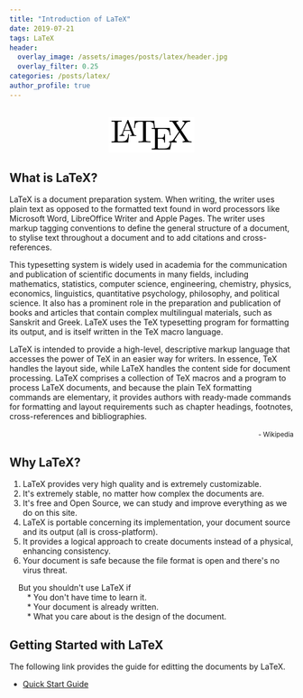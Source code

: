 ```yaml
---
title: "Introduction of LaTeX"
date: 2019-07-21
tags: LaTeX
header:
  overlay_image: /assets/images/posts/latex/header.jpg
  overlay_filter: 0.25
categories: /posts/latex/
author_profile: true
---
```


<br>

<div style="text-align:center"><img src="/assets/images/posts/latex/logo.png" width="30%" height="30%"/></div>

## What is LaTeX?

LaTeX is a document preparation system. When writing, the writer uses plain text as opposed to the formatted text found in word processors like Microsoft Word, LibreOffice Writer and Apple Pages. The writer uses markup tagging conventions to define the general structure of a document, to stylise text throughout a document and to add citations and cross-references.<br>

This typesetting system is widely used in academia for the communication and publication of scientific documents in many fields, including mathematics, statistics, computer science, engineering, chemistry, physics, economics, linguistics, quantitative psychology, philosophy, and political science. It also has a prominent role in the preparation and publication of books and articles that contain complex multilingual materials, such as Sanskrit and Greek. LaTeX uses the TeX typesetting program for formatting its output, and is itself written in the TeX macro language.<br>

LaTeX is intended to provide a high-level, descriptive markup language that accesses the power of TeX in an easier way for writers. In essence, TeX handles the layout side, while LaTeX handles the content side for document processing. LaTeX comprises a collection of TeX macros and a program to process LaTeX documents, and because the plain TeX formatting commands are elementary, it provides authors with ready-made commands for formatting and layout requirements such as chapter headings, footnotes, cross-references and bibliographies.<br>

<div style="text-align: right"><small> - Wikipedia</small></div>

## Why LaTeX?

  1. LaTeX provides very high quality and is extremely customizable.
  2. It's extremely stable, no matter how complex the documents are.
  3. It's free and Open Source, we can study and improve everything as we do on this site.
  4. LaTeX is portable concerning its implementation, your document source and its output (all is cross-platform).
  5. It provides a logical approach to create documents instead of a physical, enhancing consistency.
  6. Your document is safe because the file format is open and there's no virus threat.<br>

  &nbsp; &nbsp; But you shouldn't use LaTeX if<br>
  &nbsp; &nbsp; &nbsp; &nbsp; 
    * You don't have time to learn it.<br>
  &nbsp; &nbsp; &nbsp; &nbsp; 
    * Your document is already written.<br>
  &nbsp; &nbsp; &nbsp; &nbsp; 
    * What you care about is the design of the document.<br>

## Getting Started with LaTeX

  The following link provides the guide for editting the documents by LaTeX.

  * [Quick Start Guide](https://www.latex-tutorial.com/quick-start/)

